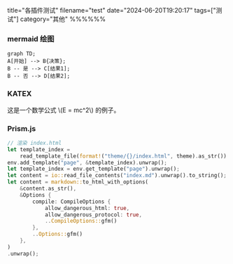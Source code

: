 title="各插件测试"
filename="test"
date="2024-06-20T19:20:17"
tags=["测试"]
category="其他"
%%%%%%
### mermaid 绘图
```mermaid
graph TD;
A[开始] --> B{决策};
B -- 是 --> C[结果1];
B -- 否 --> D[结果2];
```
### KATEX

<p>这是一个数学公式 \(E = mc^2\) 的例子。</p>

### Prism.js

```Rust
// 渲染 index.html
let template_index =
    read_template_file(format!("theme/{}/index.html", theme).as_str()).unwrap();
env.add_template("page", &template_index).unwrap();
let template_index = env.get_template("page").unwrap();
let content = io::read_file_contents("index.md").unwrap().to_string();
let content = markdown::to_html_with_options(
    &content.as_str(),
    &Options {
        compile: CompileOptions {
            allow_dangerous_html: true,
            allow_dangerous_protocol: true,
            ..CompileOptions::gfm()
        },
        ..Options::gfm()
    },
)
.unwrap();
```